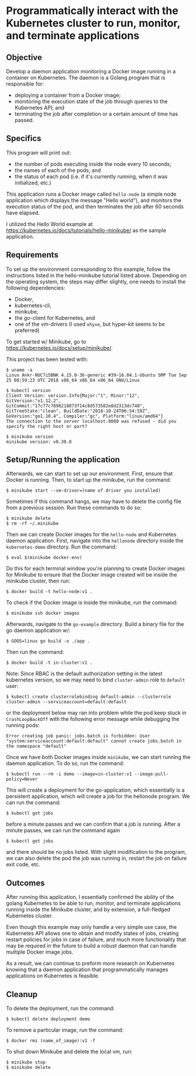 # Programmatically interact with the Kubernetes cluster to run, monitor, and terminate applications

## Objective

Develop a daemon application monitoring a Docker image running in a container on Kubernetes.
The daemon is a Golang program that is responsible for:
* deploying a container from a Docker image;
* monitoring the execution state of the job through queries to the Kubernetes API; and
* terminating the job after completion or a certain amount of time has passed.

## Specifics

This program will print out:
* the number of pods executing inside the node every 10 seconds;
* the names of each of the pods; and
* the status of each pod (i.e. if it's currently running, when it was initialized, etc.)

This application runs a Docker image called `hello-node` (a simple node application which displays the message "Hello world"), and monitors the execution status of the pod, and then terminates the job after 60 seconds have elapsed.

I utilized the Hello World example at https://kubernetes.io/docs/tutorials/hello-minikube/ as the sample application.

## Requirements

To set up the environment corresponding to this example, follow the instructions listed in the hello-minikube tutorial listed above.
Depending on the operating system, the steps may differ slightly, one needs to install the following dependencies:
* Docker,
* kubernetes-cli,
* minikube,
* the go-client for Kubernetes, and
* one of the vm-drivers (I used `xhyve`, but hyper-kit seems to be preferred)

To get started w/ Minikube, go to https://kubernetes.io/docs/setup/minikube/.

This project has been tested with:

```
$ uname -a
Linux Ankr-NUC7i5BNK 4.15.0-36-generic #39~16.04.1-Ubuntu SMP Tue Sep 25 08:59:23 UTC 2018 x86_64 x86_64 x86_64 GNU/Linux
```

```
$ kubectl version
Client Version: version.Info{Major:"1", Minor:"12", GitVersion:"v1.12.2", GitCommit:"17c77c7898218073f14c8d573582e8d2313dc740", GitTreeState:"clean", BuildDate:"2018-10-24T06:54:59Z", GoVersion:"go1.10.4", Compiler:"gc", Platform:"linux/amd64"}
The connection to the server localhost:8080 was refused - did you specify the right host or port?
```

```
$ minikube version
minikube version: v0.30.0
```

## Setup/Running the application

Afterwards, we can start to set up our environment.
First, ensure that Docker is running.
Then, to start up the minikube, run the command:

```
$ minikube start --vm-driver=(name of driver you installed)
```

Sometimes if this command hangs, we may have to delete the config file from a previous session. Run these commands to do so:

```
$ minikube delete
$ rm -rf ~/.minikube
```

Then we can create Docker images for the `hello-node` and Kubernetes daemon application.
First, navigate into the `hellonode` directory inside the `kubernetes-demo` directory.
Run the command:
```
$ eval $(minikube docker-env)
```

Do this for each terminal window you're planning to create Docker images for Minikube to ensure that the Docker image created will be inside the minikube cluster, then run:
```
$ docker build -t hello-node:v1 .
```

To check if the Docker image is inside the minikube, run the command:
```
$ minikube ssh docker images
```

Afterwards, navigate to the `go-example` directory.
Build a binary file for the go daemon application w/:
```
$ GOOS=linux go build -o ./app .
```

Then run the command:
```
$ docker build -t in-cluster:v1 .
```

Note: Since RBAC is the default authorization setting in the latest kubernetes version, so we may need to bind `cluster-admin` role to `default` user:

```
$ kubectl create clusterrolebinding default-admin --clusterrole cluster-admin --serviceaccount=default:default
```

or the deployment below may ran into problem while the pod keep stuck in `CrashLoopBackOff` with the following error message while debugging the running pods:

```
Error creating job panic: jobs.batch is forbidden: User "system:serviceaccount:default:default" cannot create jobs.batch in the namespace "default"
```

Once we have both Docker images inside `minikube`, we can start running the daemon application. To do so, run the command:

```
$ kubectl run --rm -i demo --image=in-cluster:v1 --image-pull-policy=Never
```

This will create a deployment for the go-application, which essentially is a persistent application, which will create a job for the hellonode program. We can run the command:
```
$ kubectl get jobs
```

before a minute passes and we can confirm that a job is running. After a minute passes, we can run the command again
```
$ kubectl get jobs
```

and there should be no jobs listed. With slight modification to the program, we can also delete the pod the job was running in, restart the job on failure exit code, etc.

## Outcomes

After running this application, I essentially confirmed the ability of the golang Kubernetes to be able to run, monitor, and terminate applications running inside the Minikube cluster, and by extension, a full-fledged Kubernetes cluster.

Even though this example may only handle a very simple use case, the Kubernetes API allows one to obtain and modify states of jobs, creating restart policies for jobs in case of failure, and much more functionality that may be required in the future to build a robust daemon that can handle multiple Docker image jobs.

As a result, we can continue to preform more research on Kubernetes knowing that a daemon application that programmatically manages applications on Kubernetes is feasible.

## Cleanup

To delete the deployment, run the command:

```
$ kubectl delete deployment demo
```

To remove a particular image, run the command:

```
$ docker rmi (name_of_image):v1 -f
```

To shut down Minikube and delete the local vm, run:

```
$ minikube stop
$ minikube delete
```
